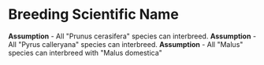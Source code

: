 # Breeding Scientific Name

**Assumption** - All "Prunus cerasifera" species can interbreed.
**Assumption** - All "Pyrus calleryana" species can interbreed.
**Assumption** - All "Malus" species can interbreed with "Malus domestica"
